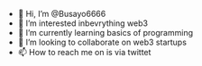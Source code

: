 - 👋 Hi, I’m @Busayo6666
- 👀 I’m interested inbevrything web3
- 🌱 I’m currently learning basics of programming
- 💞️ I’m looking to collaborate on web3 startups
- 📫 How to reach me on is via twittet

<!---
Busayo6666/Busayo6666 is a ✨ special ✨ repository because its `README.md` (this file) appears on your GitHub profile.
You can click the Preview link to take a look at your changes.
--->
